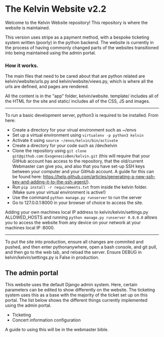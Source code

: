 # The Kelvin Website v2.2
Welcome to the Kelvin Website repository! This repository is where the website is maintained.

This version uses stripe as a payment method, with a bespoke ticketing system written (poorly) in the python backend. The website is currently in the process of having commonly changed parts of the websites transitioned into being maintained using the admin portal. 

### How it works.
The main files that need to be cared about that are python related are kelvin/website/urls.py and kelvin/website/views.py, which is where all the urls are defined, and pages are rendered.

All the content is in the "app" folder, kelvin/website. template/ includes all of the HTML for the site and static/ includes all of the CSS, JS and images.

---

To run a basic development server, python3 is required to be installed.
From here:
 - Create a directory for your virual environment such as ~/envs
 - Set up a virtual environment using `virtualenv -p python3 kelvin`
 - Activate it using `source ~/envs/kelvin/bin/activate`
 - Create a directory for your code such as /dev/kelvin
 - Clone the repository using `git clone git@github.com:ExogenesisBen/kelvin.git` (this will require that your GitHub account has access to the repository, that the old/current Webmaster can give you, and also that you have set-up SSH keys between your computer and your GitHub account. A guide for this can be found here: https://help.github.com/articles/generating-a-new-ssh-key-and-adding-it-to-the-ssh-agent/).
 - Run `pip install -r requirements.txt` from inside the kelvin folder. (Make sure your virtual environment is active!)
 - Use the command `python manage.py runserver` to run the server
 - Go to 127.0.0.1:8000 in your browser of choice to access the site.

Adding your own machines local IP address to kelvin/kelvin/settings.py ALLOWED_HOSTS and running `python manage.py runserver 0.0.0.0` allows you to access the website from any device on your network at your machines local IP :8000.

---

To put the site into production, ensure all changes are commited and pushed, and then enter pythonanywhere, open a bash console, and git pull, and then go to the web tab, and reload the server. Ensure DEBUG in kelvin/kelvin/settings.py is False in production.

## The admin portal

This website uses the default Django admin system. Here, certain parameters can be edited to show differently on the website. The ticketing system uses this as a base with the majority of the ticket set up on this portal. The list below shows the different things currently implemented using the admin portal.

- Ticketing
- Concert information configuration

A guide to using this will be in the webmaster bible.
